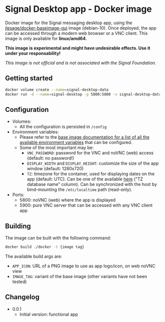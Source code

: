 # Signal Desktop app - Docker image

Docker image for the Signal messaging desktop app, using the [jlesage/docker-baseimage-gui](https://github.com/jlesage/docker-baseimage-gui) image (debian-10).
Once deployed, the app can be accessed through a modern web browser or a VNC client.
This image is only available for **linux/amd64**.

**This image is experimental and might have undesirable effects. Use it under your responsability!**

_This image is not official and is not associated with the Signal Foundation._

## Getting started

```bash
docker volume create --name=signal-desktop-data
docker run -d --name=signal-desktop -p 5800:5800 -v signal-desktop-data:/config -v /etc/localtime:/etc/localtime:ro davidlor/signal-desktop-gui:latest
```

## Configuration

- Volumes:
  - All the configuration is persisted in `/config`
- Environment variables:
  - Please refer to the [base image documentation for a list of all the available environment variables](https://github.com/jlesage/docker-baseimage-gui#environment-variables) that can be configured.
  - Some of the most important may be:
    - `VNC_PASSWORD`: password for the VNC and noVNC (web) access (default: no password!)
    - `DISPLAY_WIDTH` and `DISPLAY_HEIGHT`: customize the size of the app window (default: 1280x720)
    - `TZ`: timezone for the container, used for displaying dates on the app (default: UTC). Can be one of the available [here](http://en.wikipedia.org/wiki/List_of_tz_database_time_zones) ("TZ database name" column). Can be synchronized with the host by bind-mounting the `/etc/localtime` path (read-only).
- Ports:
  - 5800: noVNC (web) where the app is displayed
  - 5900: pure VNC server that can be accessed with any VNC client app

## Building

The image can be built with the following command:

```bash
docker build ./docker -t {image tag}
```

The available build args are:

- `APP_ICON`: URL of a PNG image to use as app logo/icon, on web noVNC view
- `IMAGE_TAG`: variant of the base image (other variants have not been tested)

## Changelog

- 0.0.1
  - Initial version: functional app
